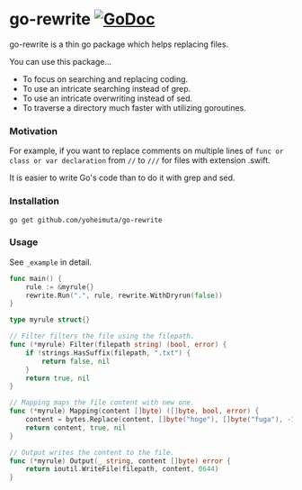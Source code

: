 # go-rewrite [![GoDoc](https://godoc.org/github.com/yoheimuta/go-rewrite?status.svg)](https://godoc.org/github.com/yoheimuta/go-rewrite)

go-rewrite is a thin go package which helps replacing files.

You can use this package...

- To focus on searching and replacing coding.
- To use an intricate searching instead of grep.
- To use an intricate overwriting instead of sed.
- To traverse a directory much faster with utilizing goroutines.

### Motivation

For example, if you want to replace comments on multiple lines of `func or class or var declaration`
from `//` to `///` for files with extension .swift.

It is easier to write Go's code than to do it with grep and sed.

### Installation

```
go get github.com/yoheimuta/go-rewrite
```

### Usage

See `_example` in detail.

```go
func main() {
	rule := &myrule{}
	rewrite.Run(".", rule, rewrite.WithDryrun(false))
}

type myrule struct{}

// Filter filters the file using the filepath.
func (*myrule) Filter(filepath string) (bool, error) {
	if !strings.HasSuffix(filepath, ".txt") {
		return false, nil
	}
	return true, nil
}

// Mapping maps the file content with new one.
func (*myrule) Mapping(content []byte) ([]byte, bool, error) {
	content = bytes.Replace(content, []byte("hoge"), []byte("fuga"), -1)
	return content, true, nil
}

// Output writes the content to the file.
func (*myrule) Output(_ string, content []byte) error {
	return ioutil.WriteFile(filepath, content, 0644)
}
```
